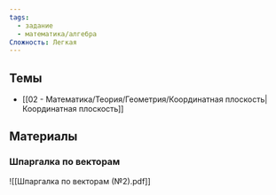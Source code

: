 ```yaml
---
tags:
  - задание
  - математика/алгебра
Сложность: Легкая
---
```

## Темы
- [[02 - Математика/Теория/Геометрия/Координатная плоскость|Координатная плоскость]]


## Материалы
### Шпаргалка по векторам
![[Шпаргалка по векторам (№2).pdf]]